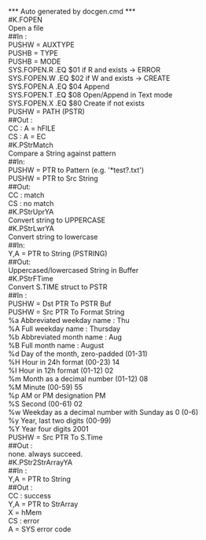 *** Auto generated by docgen.cmd ***  
#K.FOPEN  
 Open a file  
##In :  
 PUSHW = AUXTYPE  
 PUSHB = TYPE  
 PUSHB = MODE  
  SYS.FOPEN.R			.EQ $01			if R and exists -> ERROR  
  SYS.FOPEN.W			.EQ $02			if W and exists -> CREATE  
  SYS.FOPEN.A			.EQ $04			Append  
  SYS.FOPEN.T			.EQ $08			Open/Append in Text mode  
  SYS.FOPEN.X			.EQ $80			Create if not exists  
 PUSHW = PATH (PSTR)  
##Out :   
 CC : A = hFILE  
 CS : A = EC  
#K.PStrMatch  
 Compare a String against pattern  
##In:   
  PUSHW = PTR to Pattern (e.g. '*test?.txt')  
  PUSHW = PTR to Src String   
##Out:   
  CC : match  
CS : no match  
#K.PStrUprYA  
 Convert string to UPPERCASE  
#K.PStrLwrYA  
 Convert string to lowercase  
##In:  
Y,A = PTR to String (PSTRING)  
##Out:  
  Uppercased/lowercased String in Buffer  
#K.PStrFTime  
Convert S.TIME struct to PSTR  
##In :   
 PUSHW = Dst PTR To PSTR Buf  
 PUSHW = Src PTR To Format String  
  %a Abbreviated weekday name : Thu  
%A Full weekday name : Thursday   
%b Abbreviated month name : Aug   
%B Full month name : August   
%d Day of the month, zero-padded (01-31)  
%H Hour in 24h format (00-23) 14   
%I Hour in 12h format (01-12) 02   
%m Month as a decimal number (01-12) 08   
%M Minute (00-59) 55   
%p AM or PM designation PM   
%S Second (00-61) 02   
%w Weekday as a decimal number with Sunday as 0 (0-6)   
%y Year, last two digits (00-99)  
%Y Year four digits 2001   
 PUSHW = Src PTR To S.Time  
##Out :  
  none. always succeed.  
#K.PStr2StrArrayYA  
##In :   
 Y,A = PTR to String  
##Out :  
 CC : success  
 Y,A = PTR to StrArray  
 X = hMem  
 CS : error  
 A = SYS error code  
